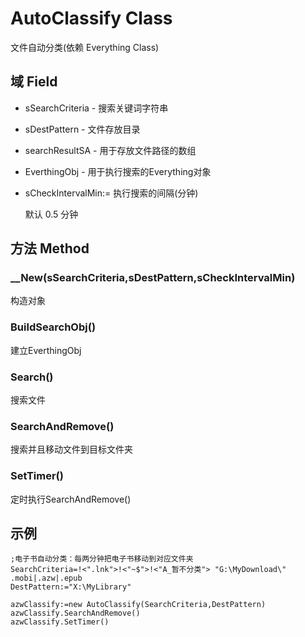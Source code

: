 # AutoClassify Class

文件自动分类(依赖 Everything Class)

## 域 Field 

- sSearchCriteria - 搜索关键词字符串

- sDestPattern - 文件存放目录

- searchResultSA - 用于存放文件路径的数组

- EverthingObj - 用于执行搜索的Everything对象

- sCheckIntervalMin:= 执行搜索的间隔(分钟)

  默认 0.5 分钟

## 方法 Method

### __New(sSearchCriteria,sDestPattern,sCheckIntervalMin)

构造对象

### BuildSearchObj()

建立EverthingObj 

### Search()

搜索文件

### SearchAndRemove()

搜索并且移动文件到目标文件夹

### SetTimer()

定时执行SearchAndRemove()

## 示例

```autohotkey
;电子书自动分类：每两分钟把电子书移动到对应文件夹
SearchCriteria=!<".lnk">!<"~$">!<"A_暂不分类"> "G:\MyDownload\" .mobi|.azw|.epub
DestPattern:="X:\MyLibrary"	

azwClassify:=new AutoClassify(SearchCriteria,DestPattern)
azwClassify.SearchAndRemove()
azwClassify.SetTimer()
```

